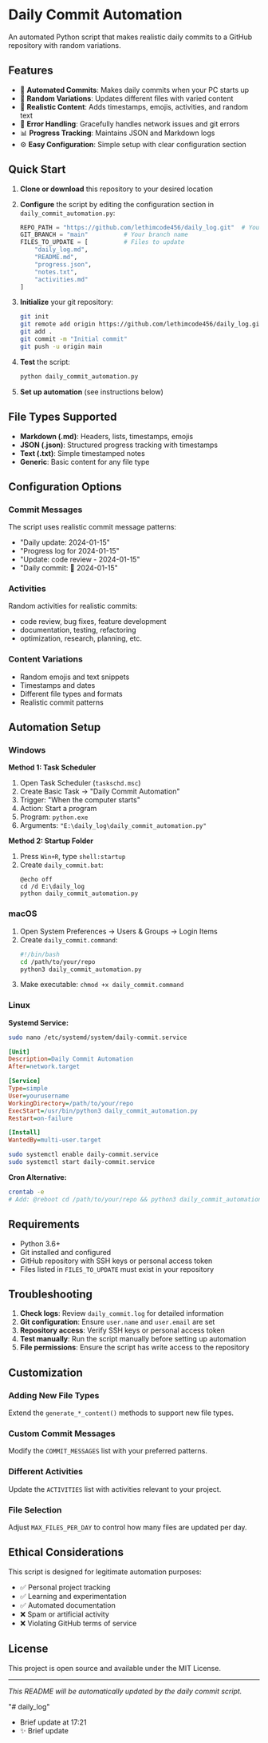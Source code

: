 # Daily Commit Automation

An automated Python script that makes realistic daily commits to a GitHub repository with random variations.

## Features

- 🤖 **Automated Commits**: Makes daily commits when your PC starts up
- 🎲 **Random Variations**: Updates different files with varied content
- 📝 **Realistic Content**: Adds timestamps, emojis, activities, and random text
- 🔧 **Error Handling**: Gracefully handles network issues and git errors
- 📊 **Progress Tracking**: Maintains JSON and Markdown logs
- ⚙️ **Easy Configuration**: Simple setup with clear configuration section

## Quick Start

1. **Clone or download** this repository to your desired location
2. **Configure** the script by editing the configuration section in `daily_commit_automation.py`:
   ```python
   REPO_PATH = "https://github.com/lethimcode456/daily_log.git"  # Your repository path
   GIT_BRANCH = "main"          # Your branch name
   FILES_TO_UPDATE = [          # Files to update
       "daily_log.md",
       "README.md", 
       "progress.json",
       "notes.txt",
       "activities.md"
   ]
   ```

3. **Initialize** your git repository:
   ```bash
   git init
   git remote add origin https://github.com/lethimcode456/daily_log.git
   git add .
   git commit -m "Initial commit"
   git push -u origin main
   ```

4. **Test** the script:
   ```bash
   python daily_commit_automation.py
   ```

5. **Set up automation** (see instructions below)

## File Types Supported

- **Markdown (.md)**: Headers, lists, timestamps, emojis
- **JSON (.json)**: Structured progress tracking with timestamps
- **Text (.txt)**: Simple timestamped notes
- **Generic**: Basic content for any file type

## Configuration Options

### Commit Messages
The script uses realistic commit message patterns:
- "Daily update: 2024-01-15"
- "Progress log for 2024-01-15"
- "Update: code review - 2024-01-15"
- "Daily commit: 🚀 2024-01-15"

### Activities
Random activities for realistic commits:
- code review, bug fixes, feature development
- documentation, testing, refactoring
- optimization, research, planning, etc.

### Content Variations
- Random emojis and text snippets
- Timestamps and dates
- Different file types and formats
- Realistic commit patterns

## Automation Setup

### Windows
**Method 1: Task Scheduler**
1. Open Task Scheduler (`taskschd.msc`)
2. Create Basic Task → "Daily Commit Automation"
3. Trigger: "When the computer starts"
4. Action: Start a program
5. Program: `python.exe`
6. Arguments: `"E:\daily_log\daily_commit_automation.py"`

**Method 2: Startup Folder**
1. Press `Win+R`, type `shell:startup`
2. Create `daily_commit.bat`:
   ```batch
   @echo off
   cd /d E:\daily_log
   python daily_commit_automation.py
   ```

### macOS
1. Open System Preferences → Users & Groups → Login Items
2. Create `daily_commit.command`:
   ```bash
   #!/bin/bash
   cd /path/to/your/repo
   python3 daily_commit_automation.py
   ```
3. Make executable: `chmod +x daily_commit.command`

### Linux
**Systemd Service:**
```bash
sudo nano /etc/systemd/system/daily-commit.service
```
```ini
[Unit]
Description=Daily Commit Automation
After=network.target

[Service]
Type=simple
User=yourusername
WorkingDirectory=/path/to/your/repo
ExecStart=/usr/bin/python3 daily_commit_automation.py
Restart=on-failure

[Install]
WantedBy=multi-user.target
```
```bash
sudo systemctl enable daily-commit.service
sudo systemctl start daily-commit.service
```

**Cron Alternative:**
```bash
crontab -e
# Add: @reboot cd /path/to/your/repo && python3 daily_commit_automation.py
```

## Requirements

- Python 3.6+
- Git installed and configured
- GitHub repository with SSH keys or personal access token
- Files listed in `FILES_TO_UPDATE` must exist in your repository

## Troubleshooting

1. **Check logs**: Review `daily_commit.log` for detailed information
2. **Git configuration**: Ensure `user.name` and `user.email` are set
3. **Repository access**: Verify SSH keys or personal access token
4. **Test manually**: Run the script manually before setting up automation
5. **File permissions**: Ensure the script has write access to the repository

## Customization

### Adding New File Types
Extend the `generate_*_content()` methods to support new file types.

### Custom Commit Messages
Modify the `COMMIT_MESSAGES` list with your preferred patterns.

### Different Activities
Update the `ACTIVITIES` list with activities relevant to your project.

### File Selection
Adjust `MAX_FILES_PER_DAY` to control how many files are updated per day.

## Ethical Considerations

This script is designed for legitimate automation purposes:
- ✅ Personal project tracking
- ✅ Learning and experimentation
- ✅ Automated documentation
- ❌ Spam or artificial activity
- ❌ Violating GitHub terms of service

## License

This project is open source and available under the MIT License.

---

*This README will be automatically updated by the daily commit script.*

"# daily_log" 
- Brief update at 17:21
- ✨ Brief update
